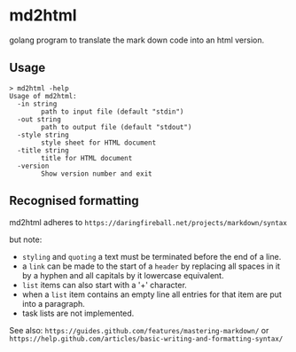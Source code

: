 md2html
=======

golang program to translate the mark down code into an html
version.

Usage
-----
```
> md2html -help
Usage of md2html:
  -in string
    	path to input file (default "stdin")
  -out string
    	path to output file (default "stdout")
  -style string
    	style sheet for HTML document
  -title string
    	title for HTML document
  -version
    	Show version number and exit
```

Recognised formatting
---------------------

md2html adheres to
`https://daringfireball.net/projects/markdown/syntax`

but note:

- `styling` and `quoting` a text must be terminated before the end of a line.
- a `link` can be made to the start of a `header` by replacing all spaces in it
   by a hyphen and all capitals by it lowercase equivalent.
- `list` items can also start with a '+' character.
- when a `list` item contains an empty line all entries for that item are put
  into a paragraph.
- task lists are not implemented.


See also:
`https://guides.github.com/features/mastering-markdown/`
or
`https://help.github.com/articles/basic-writing-and-formatting-syntax/`
